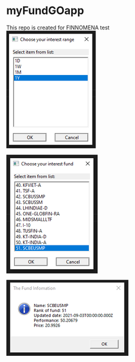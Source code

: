 # myFundGOapp
This repo is created for FINNOMENA test
![alt text](https://github.com/thongchaipora01/myFundGOapp/blob/main/pics/pic1.PNG?raw=true)

![alt text](https://github.com/thongchaipora01/myFundGOapp/blob/main/pics/pic2.PNG?raw=true)

![alt text](https://github.com/thongchaipora01/myFundGOapp/blob/main/pics/pic3.PNG?raw=true)